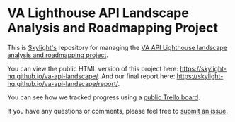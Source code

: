 # VA Lighthouse API Landscape Analysis and Roadmapping Project
This is [Skylight's](https://skylight.digital/) repository for managing the [VA API Lighthouse landscape analysis and roadmapping project](https://github.com/department-of-veterans-affairs/VA-Micropurchase-Repo/issues/19).

You can view the public HTML version of this project here: https://skylight-hq.github.io/va-api-landscape/. And our final report here: https://skylight-hq.github.io/va-api-landscape/report/.

You can see how we tracked progress using a [public Trello board](https://trello.com/b/VcBEnHP5/va-lighthouse-api-landscape-analysis-and-near-term-roadmap-project).

If you have any questions or comments, please feel free to [submit an issue](https://github.com/skylight-hq/va-api-landscape/issues).
